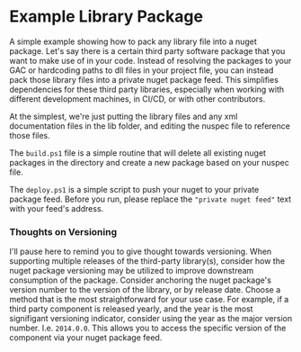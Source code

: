 Example Library Package
===

A simple example showing how to pack any library file into a nuget package.  Let's say there is a certain third party software package that you want to make use of in your code.  Instead of resolving the packages to your GAC or hardcoding paths to dll files in your project file, you can instead pack those library files into a private nuget package feed.  This simplifies dependencies for these third party libraries, especially when working with different development machines, in CI/CD, or with other contributors.

At the simplest, we're just putting the library files and any xml documentation files in the lib folder, and editing the nuspec file to reference those files.

The `build.ps1` file is a simple routine that will delete all existing nuget packages in the directory and create a new package based on your nuspec file.

The `deploy.ps1` is a simple script to push your nuget to your private package feed.  Before you run, please replace the `"private nuget feed"` text with your feed's address.

### Thoughts on Versioning

I'll pause here to remind you to give thought towards versioning.  When supporting multiple releases of the third-party library(s), consider how the nuget package versioning may be utilized to improve downstream consumption of the package.  Consider anchoring the nuget package's version number to the version of the library, or by release date.  Choose a method that is the most straightforward for your use case.  For example, if a third party component is released yearly, and the year is the most signifigant versioning indicator, consider using the year as the major version number. I.e. `2014.0.0`.  This allows you to access the specific version of the component via your nuget package feed.